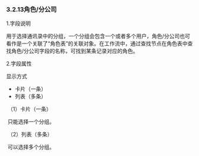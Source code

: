 ### 3.2.13角色/分公司

1.字段说明

​	用于选择通讯录中的分组，一个分组会包含一个或者多个用户，角色/分公司也可看作是一个关联了“角色表”的关联对象。在工作流中，通过查找节点在角色表中查找角色/分公司字段的名称，可找到某条记录对应的角色。

2.字段属性

显示方式

* 卡片（一条）
* 列表（多条）

​	（1）卡片（一条）

​		只能选择一个分组。

​	（2）列表（多条）

​		可以选择多个分组。